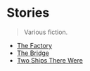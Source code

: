 # Stories

> Various fiction.

* [The Factory](/stories/thefactory)
* [The Bridge](/stories/thebridge)
* [Two Ships There Were](/stories/twoshipstherewere)
